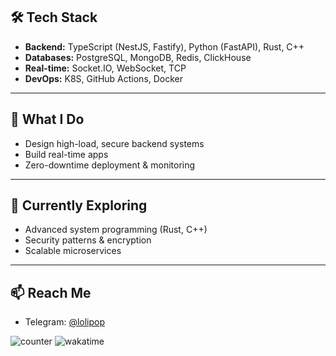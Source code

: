 ## 🛠️ Tech Stack

- **Backend:** TypeScript (NestJS, Fastify), Python (FastAPI), Rust, C++
- **Databases:** PostgreSQL, MongoDB, Redis, ClickHouse
- **Real-time:** Socket.IO, WebSocket, TCP
- **DevOps:** K8S, GitHub Actions, Docker

---

## 🔐 What I Do

- Design high-load, secure backend systems
- Build real-time apps
- Zero-downtime deployment & monitoring

---

## 🚧 Currently Exploring

- Advanced system programming (Rust, C++)
- Security patterns & encryption
- Scalable microservices

---

## 📫 Reach Me

- Telegram: [@lolipop](https://t.me/lolipop)

![counter](https://komarev.com/ghpvc/?username=qweme32&color=orange)
![wakatime](https://wakatime.com/badge/user/0962ade5-b41e-4a81-9bfa-d3f0eea8cd5b.svg)
